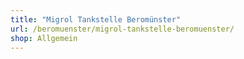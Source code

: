 ```yaml
---
title: "Migrol Tankstelle Beromünster"
url: /beromuenster/migrol-tankstelle-beromuenster/
shop: Allgemein
---
```

